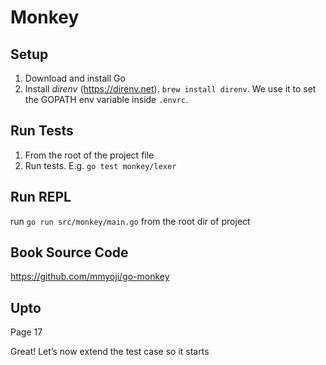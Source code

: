 # Monkey

## Setup
1. Download and install Go
2. Install *direnv* (https://direnv.net). ```brew install direnv```. We use it to set the GOPATH env variable inside ```.envrc```.

## Run Tests
1. From the root of the project file
2. Run tests. E.g. ```go test monkey/lexer```

## Run REPL

run ```go run src/monkey/main.go``` from the root dir of project

## Book Source Code

https://github.com/mmyoji/go-monkey


## Upto
Page 17

Great! Let’s now extend the test case so it starts
